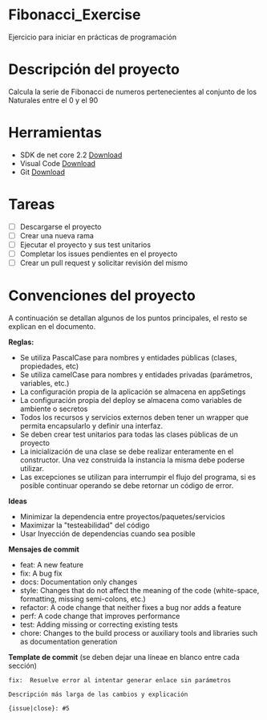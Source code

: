 # Fibonacci_Exercise
Ejercicio para iniciar en prácticas de programación

# Descripción del proyecto

Calcula la serie de Fibonacci de numeros pertenecientes al conjunto de los Naturales entre el 0 y el 90

# Herramientas
- SDK de net core 2.2 [Download](https://dotnet.microsoft.com/download/dotnet-core/2.2)
- Visual Code [Download](https://code.visualstudio.com/)
- Git [Download](https://git-scm.com/downloads)


# Tareas
- [ ] Descargarse el proyecto
- [ ] Crear una nueva rama
- [ ] Ejecutar el proyecto y sus test unitarios
- [ ] Completar los issues pendientes en el proyecto
- [ ] Crear un pull request y solicitar revisión del mismo

# Convenciones del proyecto
A continuación se detallan algunos de los puntos principales, el resto se explican en el documento.

**Reglas:**

- Se utiliza PascalCase para nombres y entidades públicas (clases, propiedades, etc)
- Se utiliza camelCase para nombres y entidades privadas (parámetros, variables, etc.)
- La configuración propia de la aplicación se almacena en appSetings
- La configuración propia del deploy se almacena como variables de ambiente o secretos
- Todos los recursos y servicios externos deben tener un wrapper que permita encapsularlo y definir una interfaz.
- Se deben crear test unitarios para todas las clases públicas de un proyecto
- La inicialización de una clase se debe realizar enteramente en el constructor. Una vez construida la instancia la misma debe poderse utilizar.
- Las excepciones se utilizan para interrumpir el flujo del programa, si es posible continuar operando se debe retornar un código de error.

**Ideas**

- Minimizar la dependencia entre proyectos/paquetes/servicios
- Maximizar la "testeabilidad" del código
- Usar Inyección de dependencias cuando sea posible

**Mensajes de commit**

- feat: A new feature
- fix: A bug fix
- docs: Documentation only changes
- style: Changes that do not affect the meaning of the code (white-space, formatting, missing semi-colons, etc.)
- refactor: A code change that neither fixes a bug nor adds a feature
- perf: A code change that improves performance
- test: Adding missing or correcting existing tests
- chore: Changes to the build process or auxiliary tools and libraries such as documentation generation

**Template de commit** (se deben dejar una líneae en blanco entre cada sección)

```
fix:  Resuelve error al intentar generar enlace sin parámetros

Descripción más larga de las cambios y explicación

{issue|close}: #5
```
